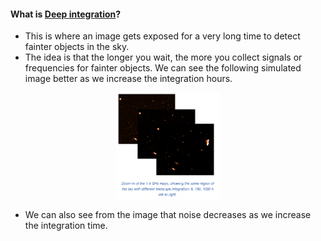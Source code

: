 #### What is [Deep integration](https://en.wikipedia.org/wiki/List_of_deep_fields)?
- This is where an image gets exposed for a very long time to detect fainter objects in the sky.
- The idea is that the longer you wait, the more you collect signals or frequencies for fainter objects. We can see the following simulated image better as we increase the integration hours. 

<p align="center" width="100%">
    <img width="33%" src="DC1-HOURS.png"> 
</p>

- We can also see from the image that noise decreases as we increase the integration time.